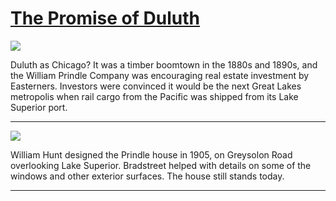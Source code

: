 # [The Promise of Duluth](http://artsmia.github.io/griot/#/stories/1891)

![](http://cdn.dx.artsmia.org/thumbs/tn_null.jpg)

Duluth as Chicago? It was a timber boomtown in the 1880s and 1890s, and the William Prindle Company was encouraging real estate investment by Easterners. Investors were convinced it would be the next Great Lakes metropolis when rail cargo from the Pacific was shipped from its Lake Superior port.

---

![](http://cdn.dx.artsmia.org/thumbs/tn_mia_2022906.jpg)

William Hunt designed the Prindle house in 1905, on Greysolon Road overlooking Lake Superior. Bradstreet helped with details on some of the windows and other exterior surfaces. The house still stands today.

---

